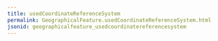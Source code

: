 ```yaml
---
title: usedCoordinateReferenceSystem
permalink: GeographicalFeature.usedCoordinateReferenceSystem.html
jsonid: geographicalfeature_usedcoordinatereferencesystem
---
```

